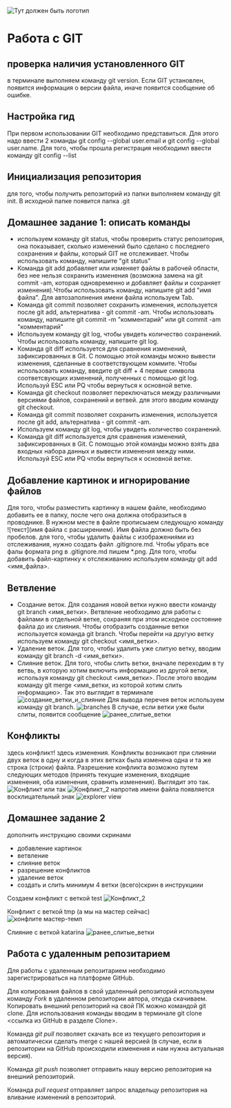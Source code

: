 ![Тут должен быть логотип](git-logo.png)
# Работа с GIT 
## проверка наличия установленного GIT

в терминале выполняем команду git version. Если GIT установлен, появится информация о версии файла, иначе появится сообщение об ошибке. 
## Настройка гид
При первом использовании GIT необходимо представиться. Для этого надо ввести 2 команды git config --global user.email и git config --global user.name.
Для того, чтобы прошла регистрация необходимл ввести команду git config --list
## Инициализация репозитория
для того, чтобы получить репозиторий из папки выполняем команду git init. В исходной папке появится папка .git

## Домашнее задание 1: описать команды 
* используем команду git status, чтобы проверить статус репозитория, она показывает, сколько изменений было сделано с последнего сохранения и файлы, который GIT не отслеживает. Чтобы использовать команду, напишите "git status"
* Команда git add добавляет или изменяет файлы в рабочей области, без нее нельзя сохранить изменения (возможна замена на git commit -am, которая одновременно и добавляет файлы и сохраняет изменения).Чтобы использовать команду, напишите git add "имя файла". Для автозаполнения имени файла используем Tab.
* Команда git commit позволяет сохранить изменения, используется после git add, альтернатива - git commit -am. Чтобы использовать команду, напишите git commit -m "комментарий" или git commit -am "комментарий"
* Используем команду git log, чтобы увидеть количество сохранений. Чтобы использовать команду, напишите git log.
* Команда git diff используется для сравнения изменений, зафиксированных в Git. С помощью этой команды  можно вывести изменения, сделанные в соответствующем коммите. Чтобы использовать команду, введите git diff + 4 первые символа соответсвующих изменений, полученных с помощью git log. Используй ESC или PQ чтобы вернуться к основной ветке.
* Команда git checkout позволяет переключаться между различными версиями файлов, сохранений и ветвей. для этого вводим команду git checkout.
* Команда git commit позволяет сохранить изменения, используется после git add, альтернатива - git commit -am.
* Используем команду git log, чтобы увидеть количество сохранений.
* Команда git diff используется для сравнения изменений, зафиксированных в Git. С помощью этой команды  можно взять два входных набора данных и вывести изменения между ними. Используй ESC или PQ чтобы вернуться к основной ветке.

## Добавление картинок и игнорирование файлов
Для того, чтобы разместить картинку в нашем файле, необходимо добавить ее в папку, после чего она должна отобразиться в проводнике. В нужном месте в файле прописыаем следующую команду ![текст](имя файла с расширением). Имя файла должно быть без пробелов.
для того, чтобы удалить файлы с изображениями из отслеживания, нужно создать файл .gitignore.md. Чтобы убрать все фалы формата png в .gitignore.md пишем *.png.
Для того, чтобы добавить файл-картинку к отслеживанию используем команду git add <имя_файла>.
## Ветвление
* Создание веток. Для создания новой ветки нужно ввести команду git branch <имя_ветки>. Ветвление необходимо для работы с файлами в отдельной ветке, сохраняя при этом исходное состояние файла до их слияния. Чтобы отобразить созданные ветки используется команда git branch. Чтобы перейти на другую ветку используем команду git checkout <имя_ветки>.
* Удаление веток. Для того, чтобы удалить уже слитую ветку, вводим команду git branch -d <имя_ветки>. 
* Слияние веток. Для того, чтобы слить ветки, вначале переходим в ту ветвь, в которую хотим включить информацию из другой ветки, используя команду git checkout <имя_ветки>. После этого вводим команду git merge <имя_ветки, из которой хотим слить информацию>.
Так это выглядит в терминале
![создание_ветки_и_слияние](new_branch_and_merge.png)
Для вывода перечея веток используем команду git branch.
![branches](branches.png)
В случае, если ветки уже были слиты, появится сообщение
![ранее_слитые_ветки](merged_before.png)
## Конфликты
здесь конфликт!
здесь изменения.
Конфликты возникают при слиянии двух веток в одну и когда в этих ветках была изменена одна и та же строка (строки) файла. Разрешение конфликта возможно путем следующих методов (принять текущие изменения, входящие изменения, оба изменения, сравнить изменения). Выглядит это так.
![Конфликт](conflict.png)
или так
![Конфликт_2](conflict_2.png)
напротив имени файла появляется восклицательный знак
![explorer view](red.png)
## Домашнее задание 2
дополнить инструкцию своими скринами 
* добавление картинок
* ветвление
* слияние веток
* разрешение конфликтов
* удаление веток
* создать и слить минимум 4 ветки (всего)скрин в инструкциии

Создаем конфликт с веткой test
![Конфликт_2](conflict_2.png)

Конфликт с веткой tmp (а мы на мастер сейчас)
![конфлите мастер-темп](branch_tmp_conflict.png)

Слияние с веткой katarina
![ранее_слитые_ветки](merged_before.png)

## Работа с удаленным репозитарием
Для работы с удаленным репозитарием необходимо зарегистрироваться на платформе GitHub.

Для копирования файлов в свой удаленный репозиторий используем команду *Fork* в удаленном репозитории автора, откуда скачиваем.
Копировать внешний репозиторий на свой ПК можно командой git clone. Для использования команды вводим в терминале git clone <ссылка из GitHub в разделе Clone>.

Команда *git pull*  позволяет скачать все из текущего репозитория и автоматически сделать merge с нашей версией (в случае, если в репозитории на GitHub происходили изменения и нам нужна актуальная версия).

Команда *git push* позволяет отправить нашу версию репозитория на внешний репозиторий.

Команда *pull request* отправляет запрос владельцу репозитория на вливание изменений в репозиторий.